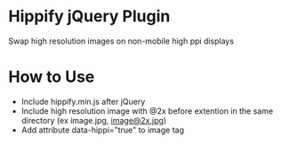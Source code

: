 Hippify jQuery Plugin
=======
Swap high resolution images on non-mobile high ppi displays

How to Use
=======
- Include hippify.min.js after jQuery
- Include high resolution image with @2x before extention in the same directory (ex image.jpg, image@2x.jpg)
- Add attribute data-hippi="true" to image tag